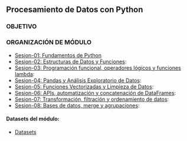 ## Procesamiento de Datos con Python

### OBJETIVO 


### ORGANIZACIÓN DE MÓDULO 
 
 - [Sesion-01: Fundamentos de Python](Sesion-01/Readme.md)
 - [Sesion-02: Estructuras de Datos y Funciones](Sesion-02/Readme.md):  
 - [Sesion-03: Programación funcional, operadores lógicos y funciones lambda](Sesion-03/Readme.md):  
 - [Sesion-04: Pandas y Análisis Exploratorio de Datos](Sesion-04/Readme.md):  
 - [Sesion-05: Funciones Vectorizadas y Limpieza de Datos](Sesion-05/Readme.md):  
 - [Sesion-06: APIs, automatización y concatenación de DataFrames](Sesion-06/Readme.md): 
 - [Sesion-07: Transformación, filtración y ordenamiento de datos](Sesion-07/Readme.md):  
 - [Sesion-08: Bases de datos, merge y agrupaciones](Sesion-08/Readme.md):  

#### Datasets del módulo:

- [Datasets](./Datasets/Readme.md)
